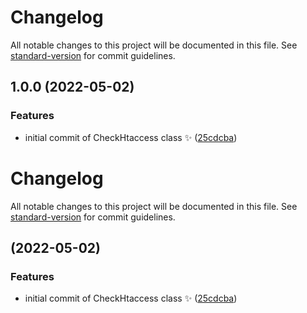 # Changelog

All notable changes to this project will be documented in this file. See [standard-version](https://github.com/conventional-changelog/standard-version) for commit guidelines.

## 1.0.0 (2022-05-02)


### Features

* initial commit of CheckHtaccess class :sparkles: ([25cdcba](https://github.com/Shazmataz/CheckHtaccess/commits/25cdcbafacd56189e335b2c0aa1aca1972e0d613))

# Changelog

All notable changes to this project will be documented in this file. See [standard-version](https://github.com/conventional-changelog/standard-version) for commit guidelines.

##  (2022-05-02)


### Features

* initial commit of CheckHtaccess class :sparkles: ([25cdcba](https://github.com/Shazmataz/CheckHtaccess/commits/25cdcbafacd56189e335b2c0aa1aca1972e0d613))
